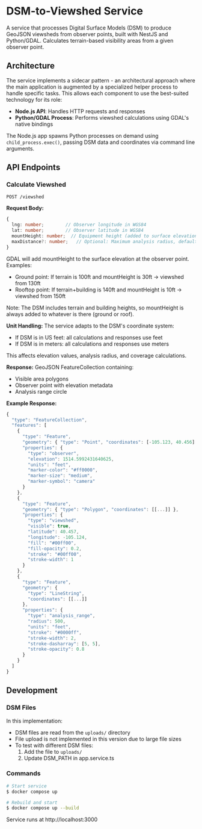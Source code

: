# DSM-to-Viewshed Service

A service that processes Digital Surface Models (DSM) to produce GeoJSON viewsheds from observer points, built with NestJS and Python/GDAL. Calculates terrain-based visibility areas from a given observer point.

## Architecture

The service implements a sidecar pattern - an architectural approach where the main application is augmented by a specialized helper process to handle specific tasks. This allows each component to use the best-suited technology for its role:

* **Node.js API**: Handles HTTP requests and responses
* **Python/GDAL Process**: Performs viewshed calculations using GDAL's native bindings

The Node.js app spawns Python processes on demand using `child_process.exec()`, passing DSM data and coordinates via command line arguments.

## API Endpoints

### Calculate Viewshed

`POST /viewshed`

**Request Body:**
```typescript
{
  lng: number;        // Observer longitude in WGS84
  lat: number;        // Observer latitude in WGS84
  mountHeight: number;  // Equipment height (added to surface elevation)
  maxDistance?: number;   // Optional: Maximum analysis radius, default is 500
}
```

GDAL will add mountHeight to the surface elevation at the observer point. Examples:

- Ground point: If terrain is 100ft and mountHeight is 30ft → viewshed from 130ft
- Rooftop point: If terrain+building is 140ft and mountHeight is 10ft → viewshed from 150ft

Note: The DSM includes terrain and building heights, so mountHeight is always added to whatever is there (ground or roof).

**Unit Handling:**
The service adapts to the DSM's coordinate system:
- If DSM is in US feet: all calculations and responses use feet
- If DSM is in meters: all calculations and responses use meters

This affects elevation values, analysis radius, and coverage calculations.

**Response:** GeoJSON FeatureCollection containing:
- Visible area polygons
- Observer point with elevation metadata
- Analysis range circle

**Example Response:**
```typescript
{
  "type": "FeatureCollection",
  "features": [
    {
      "type": "Feature",
      "geometry": { "type": "Point", "coordinates": [-105.123, 40.456] },
      "properties": {
        "type": "observer",
        "elevation": 1514.5992431640625,
        "units": "feet",
        "marker-color": "#ff0000",
        "marker-size": "medium",
        "marker-symbol": "camera"
      }
    },
    {
      "type": "Feature",
      "geometry": { "type": "Polygon", "coordinates": [[...]] },
      "properties": {
        "type": "viewshed",
        "visible": true,
        "latitude": 40.457,
        "longitude": -105.124,
        "fill": "#00ff00",
        "fill-opacity": 0.2,
        "stroke": "#00ff00",
        "stroke-width": 1
      }
    },
    {
      "type": "Feature",
      "geometry": {
        "type": "LineString",
        "coordinates": [[...]]
      },
      "properties": {
        "type": "analysis_range",
        "radius": 500,
        "units": "feet",
        "stroke": "#0000ff",
        "stroke-width": 2,
        "stroke-dasharray": [5, 5],
        "stroke-opacity": 0.8
      }
    }
  ]
}
```

## Development

### DSM Files
In this implementation:
- DSM files are read from the `uploads/` directory
- File upload is not implemented in this version due to large file sizes
- To test with different DSM files:
  1. Add the file to `uploads/`
  2. Update DSM_PATH in app.service.ts

### Commands
```bash
# Start service
$ docker compose up

# Rebuild and start
$ docker compose up --build
```

Service runs at http://localhost:3000
